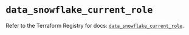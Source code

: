 # `data_snowflake_current_role`

Refer to the Terraform Registry for docs: [`data_snowflake_current_role`](https://registry.terraform.io/providers/snowflake-labs/snowflake/1.0.1/docs/data-sources/current_role).
